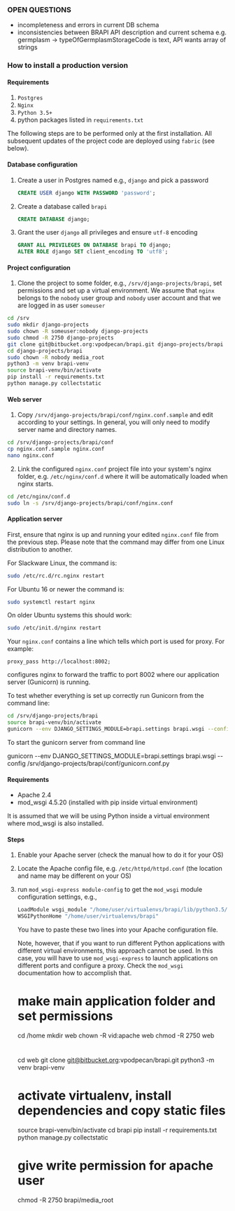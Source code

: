 

### OPEN QUESTIONS

-   incompleteness and errors in current DB schema
-   inconsistencies between BRAPI API description and current schema
e.g. germplasm -> typeOfGermplasmStorageCode is text, API wants array of strings



### How to install a production version

#### Requirements

1. `Postgres`
2. `Nginx`
3. `Python 3.5+`
4. python packages listed in `requirements.txt`

The following steps are to be performed only at the first installation. All subsequent updates of the project code are deployed using `fabric` (see below).


#### Database configuration

1. Create a user in Postgres named e.g., `django` and pick a password
    ```sql
    CREATE USER django WITH PASSWORD 'password';
    ```
2. Create a database called `brapi`
    ```sql
    CREATE DATABASE django;
    ```
3. Grant the user `django` all privileges and ensure `utf-8` encoding
    ```sql
    GRANT ALL PRIVILEGES ON DATABASE brapi TO django;
    ALTER ROLE django SET client_encoding TO 'utf8';
    ```

#### Project configuration

1. Clone the project to some folder, e.g., `/srv/django-projects/brapi`, set permissions and set up a virtual environment. We assume that `nginx` belongs to the `nobody` user group and `nobody` user account and that we are logged in as user `someuser`
```sh
cd /srv
sudo mkdir django-projects
sudo chown -R someuser:nobody django-projects
sudo chmod -R 2750 django-projects
git clone git@bitbucket.org:vpodpecan/brapi.git django-projects/brapi
cd django-projects/brapi
sudo chown -R nobody media_root
python3 -m venv brapi-venv
source brapi-venv/bin/activate
pip install -r requirements.txt
python manage.py collectstatic
```

#### Web server

1.  Copy `/srv/django-projects/brapi/conf/nginx.conf.sample` and edit according to your settings. In general, you will only need to modify server name and directory names.
```sh
cd /srv/django-projects/brapi/conf
cp nginx.conf.sample nginx.conf
nano nginx.conf
```

2. Link the configured `nginx.conf` project file into your system's nginx folder, e.g. `/etc/nginx/conf.d` where it will be automatically loaded when nginx starts.
```sh
cd /etc/nginx/conf.d
sudo ln -s /srv/django-projects/brapi/conf/nginx.conf
```

#### Application server

First, ensure that nginx is up and running your edited `nginx.conf` file from the previous step. Please note that the command may differ from one Linux distribution to another.

For Slackware Linux, the command is:
```sh
sudo /etc/rc.d/rc.nginx restart
```
For Ubuntu 16 or newer the command is:
```sh
sudo systemctl restart nginx
```
On older Ubuntu systems this should work:
```sh
sudo /etc/init.d/nginx restart
```

Your `nginx.conf` contains a line which tells which port is used for proxy. For example:
```
proxy_pass http://localhost:8002;
```
configures nginx to forward the traffic to port 8002 where our application server (Gunicorn) is running.

To test whether everything is set up correctly run Gunicorn from the command line:
```sh
cd /srv/django-projects/brapi
source brapi-venv/bin/activate
gunicorn --env DJANGO_SETTINGS_MODULE=brapi.settings brapi.wsgi --config /srv/django-projects/brapi/conf/gunicorn.conf.py
```

To start the gunicorn server from command line


gunicorn --env DJANGO_SETTINGS_MODULE=brapi.settings brapi.wsgi --config /srv/django-projects/brapi/conf/gunicorn.conf.py







#### Requirements
-   Apache 2.4
-   mod_wsgi 4.5.20 (installed with pip inside virtual environment)

It is assumed that we will be using Python inside a virtual environment where mod_wsgi is also installed.

#### Steps
1.  Enable your Apache server (check the manual how to do it for your OS)
2.  Locate the Apache config file, e.g. `/etc/httpd/httpd.conf` (the location and name may be different on your OS)
3.  run `mod_wsgi-express module-config` to get the `mod_wsgi` module configuration settings, e.g.,
    ```sh
    LoadModule wsgi_module "/home/user/virtualenvs/brapi/lib/python3.5/site-packages/mod_wsgi/server/mod_wsgi-py35.cpython-35m-x86_64-linux-gnu.so"
    WSGIPythonHome "/home/user/virtualenvs/brapi"
    ```
    You have to paste these two lines into your Apache configuration file.

    Note, however, that if you want to run different Python applications with different virtual environments, this approach cannot be used. In this case, you will have to use `mod_wsgi-express` to launch applications on different ports and configure a proxy. Check the `mod_wsgi` documentation how to accomplish that.


    # make main application folder and set permissions
    cd /home
    mkdir web
    chown -R vid:apache web
    chmod -R 2750 web

    #
    cd web
    git clone git@bitbucket.org:vpodpecan/brapi.git
    python3 -m venv brapi-venv

    # activate virtualenv, install dependencies and copy static files
    source brapi-venv/bin/activate
    cd brapi
    pip install -r requirements.txt
    python manage.py collectstatic

    # give write permission for apache user
    chmod -R 2750 brapi/media_root
